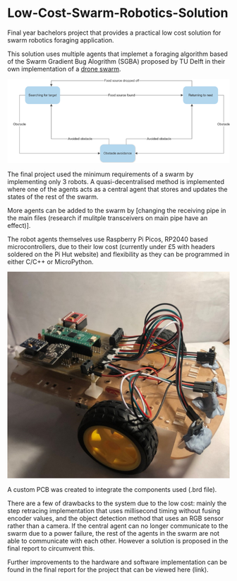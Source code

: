 # Low-Cost-Swarm-Robotics-Solution
Final year bachelors project that provides a practical low cost solution for swarm robotics foraging application.

This solution uses multiple agents that implemet a foraging algorithm based of the Swarm Gradient Bug Alogrithm (SGBA) proposed by TU Delft in their own implementation of a [drone swarm](https://www.science.org/doi/10.1126/scirobotics.aaw9710).

![](./sgba_algo.png)

The final project used the minimum requirements of a swarm by implementing only 3 robots. A quasi-decentralised method is implemented where one of the agents acts as a central agent that stores and updates the states of the rest of the swarm.

More agents can be added to the swarm by [changing the receiving pipe in the main files (research if mulitple transceivers on main pipe have an effect)].

The robot agents themselves use Raspberry Pi Picos, RP2040 based microcontrollers, due to their low cost (currently under £5 with headers soldered on the Pi Hut website) and flexibility as they can be programmed in either C/C++ or MicroPython.

<img src="robot_agent.jpg" alt="" width="600"/>

A custom PCB was created to integrate the components used (.brd file).

There are a few of drawbacks to the system due to the low cost: mainly the step retracing implementation that uses millisecond timing without fusing encoder values, and the object detection method that uses an RGB sensor rather than a camera. If the central agent can no longer communicate to the swarm due to a power failure, the rest of the agents in the swarm are not able to communicate with each other. However a solution is proposed in the final report to circumvent this.

Further improvements to the hardware and software implementation can be found in the final report for the project that can be viewed here (link).
